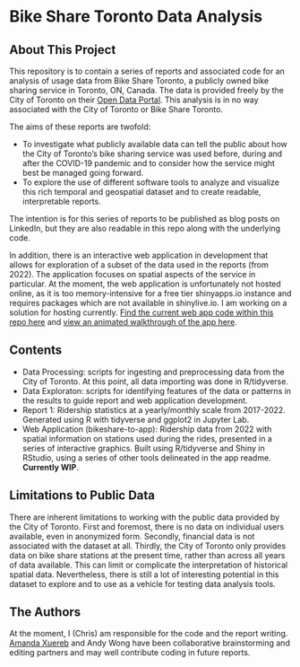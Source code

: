 # Bike Share Toronto Data Analysis
## About This Project

This repository is to contain a series of reports and associated code for an analysis of usage data from Bike Share Toronto, a publicly owned bike sharing service in Toronto, ON, Canada. The data is provided freely by the City of Toronto on their [Open Data Portal](https://open.toronto.ca/). This analysis is in no way associated with the City of Toronto or Bike Share Toronto.

The aims of these reports are twofold:
- To investigate what publicly available data can tell the public about how the City of Toronto’s bike sharing service was used before, during and after the COVID-19 pandemic and to consider how the service might best be managed going forward.
- To explore the use of different software tools to analyze and visualize this rich temporal and geospatial dataset and to create readable, interpretable reports.

The intention is for this series of reports to be published as blog posts on LinkedIn, but they are also readable in this repo along with the underlying code.

In addition, there is an interactive web application in development that allows for exploration of a subset of the data used in the reports (from 2022). The application focuses on spatial aspects of the service in particular. At the moment, the web application is unfortunately not hosted online, as it is too memory-intensive for a free tier shinyapps.io instance and requires packages which are not available in shinylive.io. I am working on a solution for hosting currently. [Find the current web app code within this repo here](https://github.com/cmkimber/bikeshare-to/tree/main/bikeshare-to-app) and [view an animated walkthrough of the app here](https://github.com/cmkimber/bikeshare-to/blob/arrow_rebuild/bikeshare-to-app/walkthrough.md).

## Contents

- Data Processing: scripts for ingesting and preprocessing data from the City of Toronto. At this point, all data importing was done in R/tidyverse.
- Data Exploraton: scripts for identifying features of the data or patterns in the results to guide report and web application development.
- Report 1: Ridership statistics at a yearly/monthly scale from 2017-2022. Generated using R with tidyverse and ggplot2 in Jupyter Lab.
- Web Application (bikeshare-to-app): Ridership data from 2022 with spatial information on stations used during the rides, presented in a series of interactive graphics. Built using R/tidyverse and Shiny in RStudio, using a series of other tools delineated in the app readme. **Currently WIP**.

## Limitations to Public Data

There are inherent limitations to working with the public data provided by the City of Toronto. First and foremost, there is no data on individual users available, even in anonymized form. Secondly, financial data is not associated with the dataset at all. Thirdly, the City of Toronto only provides data on bike share stations at the present time, rather than across all years of data available. This can limit or complicate the interpretation of historical spatial data. Nevertheless, there is still a lot of interesting potential in this dataset to explore and to use as a vehicle for testing data analysis tools.

## The Authors

At the moment, I (Chris) am responsible for the code and the report writing. [Amanda Xuereb](https://www.linkedin.com/in/amanda-xuereb-4a75139a/) and Andy Wong have been collaborative brainstorming and editing partners and may well contribute coding in future reports.
